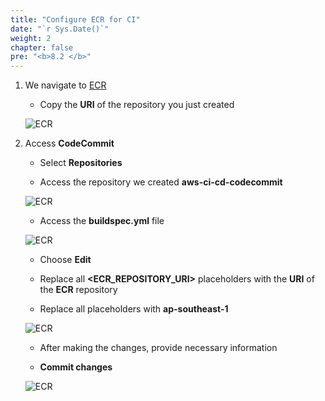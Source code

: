 ```yaml
---
title: "Configure ECR for CI"
date: "`r Sys.Date()`"
weight: 2
chapter: false
pre: "<b>8.2 </b>"
---
```


1. We navigate to [ECR](https://ap-southeast-1.console.aws.amazon.com/ecr/private-registry/repositories?region=ap-southeast-1)

   - Copy the **URI** of the repository you just created

    ![ECR](/aws-fcj-workshop-001/8-ECR/3.png)

2. Access **CodeCommit**

    - Select **Repositories**

    - Access the repository we created **aws-ci-cd-codecommit**

    ![ECR](/aws-fcj-workshop-001/8-ECR/4.png)

    - Access the **buildspec.yml** file

    ![ECR](/aws-fcj-workshop-001/8-ECR/5.png)

    - Choose **Edit**

    - Replace all **<ECR_REPOSITORY_URI>** placeholders with the **URI** of the **ECR** repository

    - Replace all **<region>** placeholders with **ap-southeast-1**

    ![ECR](/aws-fcj-workshop-001/8-ECR/6.png)

    - After making the changes, provide necessary information

    - **Commit changes**

    ![ECR](/aws-fcj-workshop-001/8-ECR/7.png)
